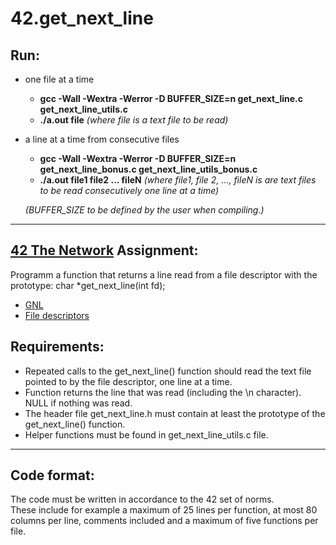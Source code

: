 # **42.get_next_line**


Run:
----
- one file at a time
  - **gcc -Wall -Wextra -Werror -D BUFFER_SIZE=n get_next_line.c get_next_line_utils.c**
  - **./a.out file**    *(where file is a text file to be read)*

- a line at a time from consecutive files
  - **gcc -Wall -Wextra -Werror -D BUFFER_SIZE=n get_next_line_bonus.c get_next_line_utils_bonus.c**
  - **./a.out file1 file2 ... fileN**    *(where file1, file 2, ..., fileN is are text files to be read consecutively one line at a time)*

  *(BUFFER_SIZE to be defined by the user when compiling.)*

-------------------------------------------------------------------

[42 The Network](https://www.42network.org/) Assignment:
-----------
Programm a function that returns a line read from a file descriptor with the prototype:
    char *get_next_line(int fd);

- [GNL](https://harm-smits.github.io/42docs/projects/get_next_line)
- [File descriptors](https://www.geeksforgeeks.org/input-output-system-calls-c-create-open-close-read-write/)

Requirements:
-------------

- Repeated calls to the get_next_line() function should read the text file pointed to by the file descriptor, one line at a time.
- Function returns the line that was read (including the \n character). NULL if nothing was read.
- The header file get_next_line.h must contain at least the prototype of the get_next_line() function.
- Helper functions must be found in get_next_line_utils.c file.

-------------------------------------------------------------------

Code format: 
------------
The code must be written in accordance to the 42 set of norms.  
These include for example a maximum of 25 lines per function, at most 80 columns per line, comments included and a maximum of five functions per file. 


